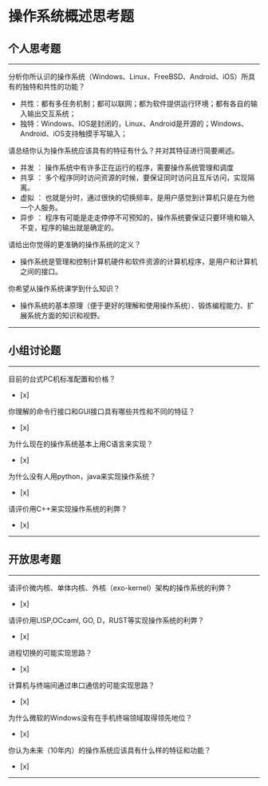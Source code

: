 # 操作系统概述思考题

## 个人思考题

---

分析你所认识的操作系统（Windows、Linux、FreeBSD、Android、iOS）所具有的独特和共性的功能？
- 共性：都有多任务机制；都可以联网；都为软件提供运行环境；都有各自的输入输出交互系统；
- 独特：Windows、IOS是封闭的，Linux、Android是开源的；Windows、Android、iOS支持触摸手写输入；

>  

请总结你认为操作系统应该具有的特征有什么？并对其特征进行简要阐述。
- 并发 ： 操作系统中有许多正在运行的程序，需要操作系统管理和调度
- 共享 ： 多个程序同时访问资源的时候，要保证同时访问且互斥访问，实现隔离。
- 虚拟 ： 也就是分时，通过很快的切换频率，是用户感觉到计算机只是在为他一个人服务。
- 异步 ： 程序有可能是走走停停不可预知的，操作系统要保证只要环境和输入不变，程序的输出就是确定的。

>   

请给出你觉得的更准确的操作系统的定义？
- 操作系统是管理和控制计算机硬件和软件资源的计算机程序，是用户和计算机之间的接口。

>   

你希望从操作系统课学到什么知识？
- 操作系统的基本原理（便于更好的理解和使用操作系统）、锻炼编程能力、扩展系统方面的知识和视野。

>   

---

## 小组讨论题

---

目前的台式PC机标准配置和价格？
- [x]  

> 

你理解的命令行接口和GUI接口具有哪些共性和不同的特征？
- [x]  

> 

为什么现在的操作系统基本上用C语言来实现？
- [x]  

>  

为什么没有人用python，java来实现操作系统？
- [x]  

>  

请评价用C++来实现操作系统的利弊？
- [x]  

>  

---

## 开放思考题

---

请评价微内核、单体内核、外核（exo-kernel）架构的操作系统的利弊？
- [x]  

>  

请评价用LISP,OCcaml, GO, D，RUST等实现操作系统的利弊？
- [x]  

>  

进程切换的可能实现思路？
- [x]  

>  

计算机与终端间通过串口通信的可能实现思路？
- [x]  

>  

为什么微软的Windows没有在手机终端领域取得领先地位？
- [x]  

>  

你认为未来（10年内）的操作系统应该具有什么样的特征和功能？
- [x]  

>  

---

